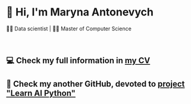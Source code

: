 # 👋 Hi, I'm Maryna Antonevych
👩‍💻 Data scientist | 👩‍🎓 Master of Computer Science
<br/>
<br/>
<br/>

## 💻 Check my full information in [my CV](https://maricinnamon.github.io/)
## 🤖 Check my another GitHub, devoted to [project "Learn AI Python"](https://github.com/learn-ai-python)
